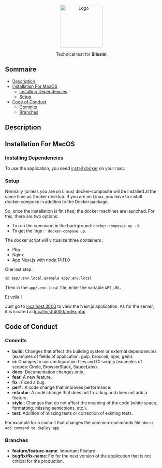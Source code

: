 <p align="center">
  <a href="https://github.com/theodugautier/technical-test-blissim">
    <img src="https://touteslesbox.fr/wp-content/uploads/2013/12/blissim-logo-full.png" alt="Logo" width="140" height="140">
  </a>

  <p align="center">
    Technical test for <strong>Blissim</strong>
  </p>
</p>

## Sommaire

* [Description](#description)
* [Installation For MacOS](#installation-for-macos)
  * [Installing Dependencies](#installing-dependencies)
  * [Setup](#installation-des-dépendances)
* [Code of Conduct](#code-of-conduct)
  * [Commits](#commits)
  * [Branches](#branches)


## Description

## Installation For MacOS

### Installing Dependencies

To use the application, you need [install docker](https://hub.docker.com/editions/community/docker-ce-desktop-mac/) on your mac.

### Setup

Normally (unless you are on Linux) docker-composite will be installed at the same time as Docker desktop. If you are on Linux, you have to install docker-compose in addition to the Docker package.

So, once the installation is finished, the docker machines are launched. For this, there are two options:
- To run the command in the background: `docker-composes up -d`.
- To get the logs : : `docker-compose up`.

The docker script will virtualize three containers :
- Php
- Nginx
- App Next.js with node:14.11.0

One last step :
````bash
cp app/.env.local.example app/.env.local
````

Then in the `app/.env.local` file, enter the variable `API_URL`.

Et voilà !

Just go to [localhost:3000](http://localhost:3000) to view the Next.js application.
As for the server, it is located at [localhost:4000/index.php](http://localhost:4000/index.php).

## Code of Conduct

### Commits

- **build**: Changes that affect the building system or external dependencies (examples of fields of application: gulp, broccoli, npm, gem).
- **ci**: Changes to our configuration files and CI scripts (examples of scopes: Circle, BrowserStack, SauceLabs).
- **docs**: Documentation changes only.
- **feat**: A new feature.
- **fix** : Fixed a bug.
- **perf** : A code change that improves performance.
- **refactor**: A code change that does not fix a bug and does not add a feature.
- **style** : Changes that do not affect the meaning of the code (white space, formatting, missing semicolons, etc.).
- **test**: Addition of missing tests or correction of existing tests.

For example for a commit that changes the common-commands file: `docs: add command to deploy app`.

### Branches

- **feature/feature-name**: Important Feature
- **bugfix/fix-name**: Fix for the next version of the application that is not critical for the production.